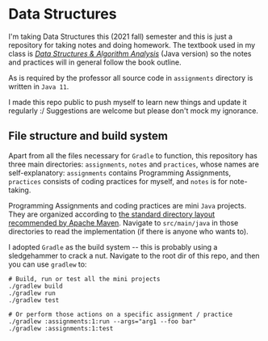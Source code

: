# Data Structures

I'm taking Data Structures this (2021 fall) semester and this is just a repository for taking notes and doing homework. The textbook used in my class is [*Data Structures & Algorithm Analysis*](https://people.cs.vt.edu/shaffer/Book/) (Java version) so the notes and practices will in general follow the book outline.

As is required by the professor all source code in `assignments` directory is written in `Java 11`. 

I made this repo public to push myself to learn new things and update it regularly :/ Suggestions are welcome but please don't mock my ignorance.

## File structure and build system

Apart from all the files necessary for `Gradle` to function, this repository has three main directories: `assignments`, `notes` and `practices`, whose names are self-explanatory: `assignments` contains Programming Assignments, `practices` consists of coding practices for myself, and `notes` is for note-taking. 

Programming Assignments and coding practices are mini `Java` projects. They are organized according to [the standard directory layout recommended by Apache Maven](http://maven.apache.org/guides/introduction/introduction-to-the-standard-directory-layout.html). Navigate to `src/main/java` in those directories to read the implementation (if there is anyone who wants to).

I adopted `Gradle` as the build system -- this is probably using a sledgehammer to crack a nut. Navigate to the root dir of this repo, and then you can use `gradlew` to:

```shell
# Build, run or test all the mini projects
./gradlew build
./gradlew run
./gradlew test

# Or perform those actions on a specific assignment / practice
./gradlew :assignments:1:run --args="arg1 --foo bar"
./gradlew :assignments:1:test
```
